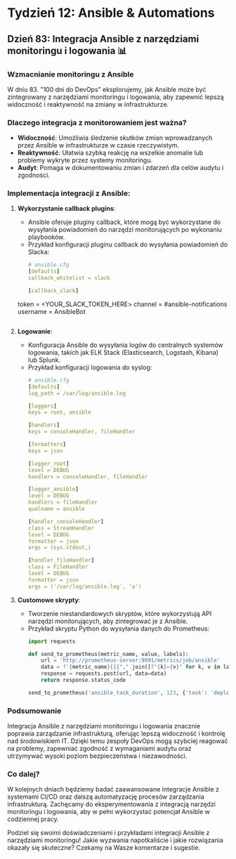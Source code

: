 # Tydzień 12: Ansible & Automations

## Dzień 83: Integracja Ansible z narzędziami monitoringu i logowania 📊

### Wzmacnianie monitoringu z Ansible
W dniu 83. "100 dni do DevOps" eksplorujemy, jak Ansible może być zintegrowany z narzędziami monitoringu i logowania, aby zapewnić lepszą widoczność i reaktywność na zmiany w infrastrukturze.

### Dlaczego integracja z monitorowaniem jest ważna?
- **Widoczność**: Umożliwia śledzenie skutków zmian wprowadzanych przez Ansible w infrastrukturze w czasie rzeczywistym.
- **Reaktywność**: Ułatwia szybką reakcję na wszelkie anomalie lub problemy wykryte przez systemy monitoringu.
- **Audyt**: Pomaga w dokumentowaniu zmian i zdarzeń dla celów audytu i zgodności.

### Implementacja integracji z Ansible:
1. **Wykorzystanie callback plugins**:
   - Ansible oferuje pluginy callback, które mogą być wykorzystane do wysyłania powiadomień do narzędzi monitorujących po wykonaniu playbooków.
   - Przykład konfiguracji pluginu callback do wysyłania powiadomień do Slacka:
     ```yaml
     # ansible.cfg
     [defaults]
     callback_whitelist = slack

     [callback_slack]
    token = <YOUR_SLACK_TOKEN_HERE>
     channel = #ansible-notifications
     username = AnsibleBot
     ```

2. **Logowanie**:
   - Konfiguracja Ansible do wysyłania logów do centralnych systemów logowania, takich jak ELK Stack (Elasticsearch, Logstash, Kibana) lub Splunk.
   - Przykład konfiguracji logowania do syslog:
     ```yaml
     # ansible.cfg
     [defaults]
     log_path = /var/log/ansible.log

     [loggers]
     keys = root, ansible

     [handlers]
     keys = consoleHandler, fileHandler

     [formatters]
     keys = json

     [logger_root]
     level = DEBUG
     handlers = consoleHandler, fileHandler

     [logger_ansible]
     level = DEBUG
     handlers = fileHandler
     qualname = ansible

     [handler_consoleHandler]
     class = StreamHandler
     level = DEBUG
     formatter = json
     args = (sys.stdout,)

     [handler_fileHandler]
     class = FileHandler
     level = DEBUG
     formatter = json
     args = ('/var/log/ansible.log', 'a')
     ```

3. **Customowe skrypty**:
   - Tworzenie niestandardowych skryptów, które wykorzystują API narzędzi monitorujących, aby zintegrować je z Ansible.
   - Przykład skryptu Python do wysyłania danych do Prometheus:
     ```python
     import requests

     def send_to_prometheus(metric_name, value, labels):
         url = 'http://prometheus-server:9091/metrics/job/ansible'
         data = f'{metric_name}{{{",".join([f"{k}={v}" for k, v in labels.items()])}}} {value}'
         response = requests.post(url, data=data)
         return response.status_code

     send_to_prometheus('ansible_task_duration', 123, {'task': 'deploy_app', 'status': 'success'})
     ```

### Podsumowanie
Integracja Ansible z narzędziami monitoringu i logowania znacznie poprawia zarządzanie infrastrukturą, oferując lepszą widoczność i kontrolę nad środowiskiem IT. Dzięki temu zespoły DevOps mogą szybciej reagować na problemy, zapewniać zgodność z wymaganiami audytu oraz utrzymywać wysoki poziom bezpieczeństwa i niezawodności.

### Co dalej?
W kolejnych dniach będziemy badać zaawansowane integracje Ansible z systemami CI/CD oraz dalszą automatyzację procesów zarządzania infrastrukturą. Zachęcamy do eksperymentowania z integracją narzędzi monitoringu i logowania, aby w pełni wykorzystać potencjał Ansible w codziennej pracy.

Podziel się swoimi doświadczeniami i przykładami integracji Ansible z narzędziami monitoringu! Jakie wyzwania napotkaliście i jakie rozwiązania okazały się skuteczne? Czekamy na Wasze komentarze i sugestie.
